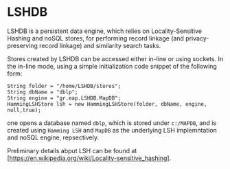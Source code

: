 # LSHDB
LSHDB is a persistent data engine, which relies on Locality-Sensitive Hashing and noSQL stores, 
for performing record linkage (and privacy-preserving record linkage) and similarity search tasks.

Stores created by LSHDB can be accessed either in-line or using sockets. 
In the in-line mode, using a simple initialization code snippet of the following form:
```
String folder = "/home/LSHDB/stores";
String dbName = "dblp";
String engine = "gr.eap.LSHDB.MapDB";
HammingLSHStore lsh = new HammingLSHStore(folder, dbName, engine, null,true);
```
one opens a database named `dblp`, which is stored under `c:/MAPDB`, and is created using `Hamming LSH` and `MapDB` as the underlying LSH implemntation and noSQL engine, repsectively.

Preliminary details abput LSH can be found at [https://en.wikipedia.org/wiki/Locality-sensitive_hashing]. 
